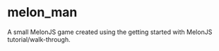 melon_man
=========

A small MelonJS game created using the getting started with MelonJS tutorial/walk-through.
